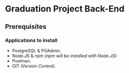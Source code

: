 # Graduation Project Back-End

## Prerequisites

### Applications to install

* PostgreSQL & PGAdmin.
* Node.JS & npm *(npm will be installed with Node.JS)*.
* Postman.
* GIT *(Version Control)*.

